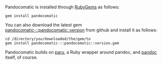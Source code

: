 Pandocomatic is installed through [RubyGems](https://rubygems.org/) as
follows:

~~~{.bash}
gem install pandocomatic
~~~

You can also download the latest gem
[pandocomatic-::pandocomatic::version](https://github.com/htdebeer/pandocomatic/blob/master/releases/pandocomatic-::pandocomatic::version.gem) from github and
install it as follows:

~~~{.bash}
cd /directory/you/downloaded/the/gem/to
gem install pandocomatic-::pandocomatic::version.gem
~~~ 

Pandocomatic builds on [paru](https://heerdebeer.org/Software/markdown/paru/),
a Ruby wrapper around pandoc, and [pandoc](http://pandoc.org/) itself, of
course.

